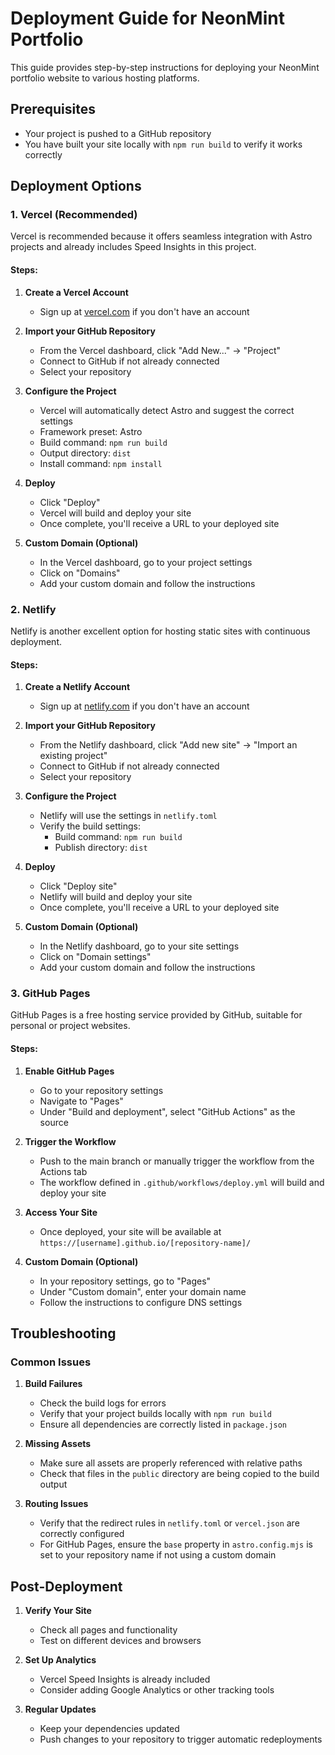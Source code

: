 # Deployment Guide for NeonMint Portfolio

This guide provides step-by-step instructions for deploying your NeonMint portfolio website to various hosting platforms.

## Prerequisites

- Your project is pushed to a GitHub repository
- You have built your site locally with `npm run build` to verify it works correctly

## Deployment Options

### 1. Vercel (Recommended)

Vercel is recommended because it offers seamless integration with Astro projects and already includes Speed Insights in this project.

#### Steps:

1. **Create a Vercel Account**
   - Sign up at [vercel.com](https://vercel.com) if you don't have an account

2. **Import your GitHub Repository**
   - From the Vercel dashboard, click "Add New..." → "Project"
   - Connect to GitHub if not already connected
   - Select your repository

3. **Configure the Project**
   - Vercel will automatically detect Astro and suggest the correct settings
   - Framework preset: Astro
   - Build command: `npm run build`
   - Output directory: `dist`
   - Install command: `npm install`

4. **Deploy**
   - Click "Deploy"
   - Vercel will build and deploy your site
   - Once complete, you'll receive a URL to your deployed site

5. **Custom Domain (Optional)**
   - In the Vercel dashboard, go to your project settings
   - Click on "Domains"
   - Add your custom domain and follow the instructions

### 2. Netlify

Netlify is another excellent option for hosting static sites with continuous deployment.

#### Steps:

1. **Create a Netlify Account**
   - Sign up at [netlify.com](https://netlify.com) if you don't have an account

2. **Import your GitHub Repository**
   - From the Netlify dashboard, click "Add new site" → "Import an existing project"
   - Connect to GitHub if not already connected
   - Select your repository

3. **Configure the Project**
   - Netlify will use the settings in `netlify.toml`
   - Verify the build settings:
     - Build command: `npm run build`
     - Publish directory: `dist`

4. **Deploy**
   - Click "Deploy site"
   - Netlify will build and deploy your site
   - Once complete, you'll receive a URL to your deployed site

5. **Custom Domain (Optional)**
   - In the Netlify dashboard, go to your site settings
   - Click on "Domain settings"
   - Add your custom domain and follow the instructions

### 3. GitHub Pages

GitHub Pages is a free hosting service provided by GitHub, suitable for personal or project websites.

#### Steps:

1. **Enable GitHub Pages**
   - Go to your repository settings
   - Navigate to "Pages"
   - Under "Build and deployment", select "GitHub Actions" as the source

2. **Trigger the Workflow**
   - Push to the main branch or manually trigger the workflow from the Actions tab
   - The workflow defined in `.github/workflows/deploy.yml` will build and deploy your site

3. **Access Your Site**
   - Once deployed, your site will be available at `https://[username].github.io/[repository-name]/`

4. **Custom Domain (Optional)**
   - In your repository settings, go to "Pages"
   - Under "Custom domain", enter your domain name
   - Follow the instructions to configure DNS settings

## Troubleshooting

### Common Issues

1. **Build Failures**
   - Check the build logs for errors
   - Verify that your project builds locally with `npm run build`
   - Ensure all dependencies are correctly listed in `package.json`

2. **Missing Assets**
   - Make sure all assets are properly referenced with relative paths
   - Check that files in the `public` directory are being copied to the build output

3. **Routing Issues**
   - Verify that the redirect rules in `netlify.toml` or `vercel.json` are correctly configured
   - For GitHub Pages, ensure the `base` property in `astro.config.mjs` is set to your repository name if not using a custom domain

## Post-Deployment

1. **Verify Your Site**
   - Check all pages and functionality
   - Test on different devices and browsers

2. **Set Up Analytics**
   - Vercel Speed Insights is already included
   - Consider adding Google Analytics or other tracking tools

3. **Regular Updates**
   - Keep your dependencies updated
   - Push changes to your repository to trigger automatic redeployments